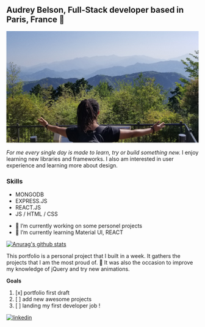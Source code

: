 ## Audrey Belson, Full-Stack developer based in Paris, France 👋
![My pic open arms](https://github.com/abWasHere/my_portfolio/blob/master/./images/my-pic-moutain.jpg?raw=true)

*For me every single day is made to learn, try or build something new.*
I enjoy learning new libraries and frameworks. I also am interested in user experience and learning more about design.

### Skills 
* MONGODB 
* EXPRESS.JS
* REACT.JS 
* JS / HTML / CSS

- 🔭 I’m currently working on some personel projects 
- 🌱 I’m currently learning Material UI, REACT 

[![Anurag's github stats](https://github-readme-stats.vercel.app/api?username=abWasHere)](https://github.com/abWasHere/github-readme-stats)

This portfolio is a personal project that I built in a week.
It gathers the projects that I am the most proud of. :muscle:
It was also the occasion to improve my knowledge of jQuery and try new animations.

**Goals**

1. [x] portfolio first draft
2. [ ] add new awesome projects
3. [ ] landing my first developer job !

[<img src='https://cdn.jsdelivr.net/npm/simple-icons@3.0.1/icons/linkedin.svg' alt='linkedin' height='40'>](https://www.linkedin.com/in/https://www.linkedin.com/in/audrey-belson/) 
